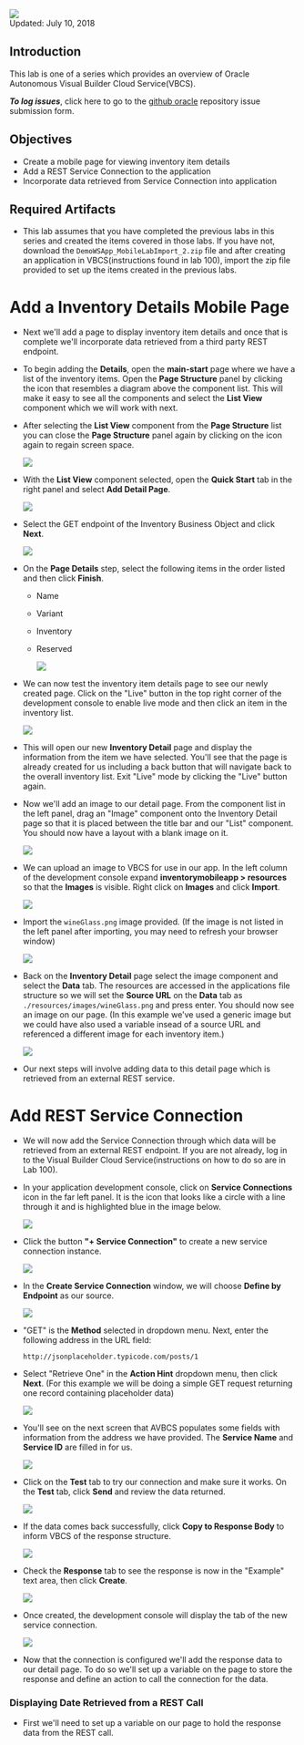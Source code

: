 ![](images/Picture-Title.png)  
Updated: July 10, 2018

## Introduction

This lab is one of a series which provides an overview of Oracle Autonomous Visual Builder Cloud Service(VBCS).

**_To log issues_**, click here to go to the [github oracle](https://github.com/oracle/learning-library/issues/new) repository issue submission form.

## Objectives

- Create a mobile page for viewing inventory item details
- Add a REST Service Connection to the application
- Incorporate data retrieved from Service Connection into application

## Required Artifacts

- This lab assumes that you have completed the previous labs in this series and created the items covered in those labs. If you have not, download the `DemoWSApp_MobileLabImport_2.zip` file and after creating an application in VBCS(instructions found in lab 100), import the zip file provided to set up the items created in the previous labs.

# Add a Inventory Details Mobile Page

- Next we'll add a page to display inventory item details and once that is complete we'll incorporate data retrieved from a third party REST endpoint.

- To begin adding the **Details**, open the **main-start** page where we have a list of the inventory items. Open the **Page Structure** panel by clicking the icon that resembles a diagram above the component list. This will make it easy to see all the components and select the **List View** component which we will work with next.

* After selecting the **List View** component from the **Page Structure** list you can close the **Page Structure** panel again by clicking on the icon again to regain screen space.

  ![](images/400/pageStructureIcon.png)

- With the **List View** component selected, open the **Quick Start** tab in the right panel and select **Add Detail Page**.

  ![](images/400/addDetailPage.png)

- Select the GET endpoint of the Inventory Business Object and click **Next**.

  ![](images/400/getInventoryEndpoint.png)

- On the **Page Details** step, select the following items in the order listed and then click **Finish**.

  - Name
  - Variant
  - Inventory
  - Reserved

    ![](images/100/detailFields.png)

- We can now test the inventory item details page to see our newly created page. Click on the "Live" button in the top right corner of the development console to enable live mode and then click an item in the inventory list.

  ![](images/100/liveButton.png)

- This will open our new **Inventory Detail** page and display the information from the item we have selected. You'll see that the page is already created for us including a back button that will navigate back to the overall inventory list. Exit "Live" mode by clicking the "Live" button again.

- Now we'll add an image to our detail page. From the component list in the left panel, drag an "Image" component onto the Inventory Detail page so that it is placed between the title bar and our "List" component. You should now have a layout with a blank image on it.

  ![](images/400/imageAdded.png)

- We can upload an image to VBCS for use in our app. In the left column of the development console expand **inventorymobileapp > resources** so that the **Images** is visible. Right click on **Images** and click **Import**.

  ![](images/400/importImage.png)

- Import the `wineGlass.png` image provided. (If the image is not listed in the left panel after importing, you may need to refresh your browser window)

  ![](images/400/importWineGlass.png)

- Back on the **Inventory Detail** page select the image component and select the **Data** tab. The resources are accessed in the applications file structure so we will set the **Source URL** on the **Data** tab as `./resources/images/wineGlass.png` and press enter. You should now see an image on our page. (In this example we've used a generic image but we could have also used a variable insead of a source URL and referenced a different image for each inventory item.)

  ![](images/400/wineImageSource.png)

- Our next steps will involve adding data to this detail page which is retrieved from an external REST service.

# Add REST Service Connection

- We will now add the Service Connection through which data will be retrieved from an external REST endpoint. If you are not already, log in to the Visual Builder Cloud Service(instructions on how to do so are in Lab 100).

- In your application development console, click on **Service Connections** icon in the far left panel. It is the icon that looks like a circle with a line through it and is highlighted blue in the image below.

  ![](images/400/iconServiceConnections.png)

- Click the button **"+ Service Connection"** to create a new service connection instance.

  ![](images/400/addServiceConnection.png)

- In the **Create Service Connection** window, we will choose **Define by Endpoint** as our source.

  ![](images/400/connectionSource.png)

- "GET" is the **Method** selected in dropdown menu. Next, enter the following address in the URL field:

  `http://jsonplaceholder.typicode.com/posts/1`

- Select "Retrieve One" in the **Action Hint** dropdown menu, then click **Next**. (For this example we will be doing a simple GET request returning one record containing placeholder data)

  ![](images/400/retrieveOne.png)

- You'll see on the next screen that AVBCS populates some fields with information from the address we have provided. The **Service Name** and **Service ID** are filled in for us.

  ![](images/400/serviceName.png)

- Click on the **Test** tab to try our connection and make sure it works. On the **Test** tab, click **Send** and review the data returned.

  ![](images/400/testConnection.png)

- If the data comes back successfully, click **Copy to Response Body** to inform VBCS of the response structure.

  ![](images/400/copyResponse.png)

- Check the **Response** tab to see the response is now in the "Example" text area, then click **Create**.

  ![](images/400/exampleResponse.png)

- Once created, the development console will display the tab of the new service connection.

  ![](images/400/postsConnectionTab.png)

- Now that the connection is configured we'll add the response data to our detail page. To do so we'll set up a variable on the page to store the response and define an action to call the connection for the data.

### Displaying Date Retrieved from a REST Call

- First we'll need to set up a variable on our page to hold the response data from the REST call.
